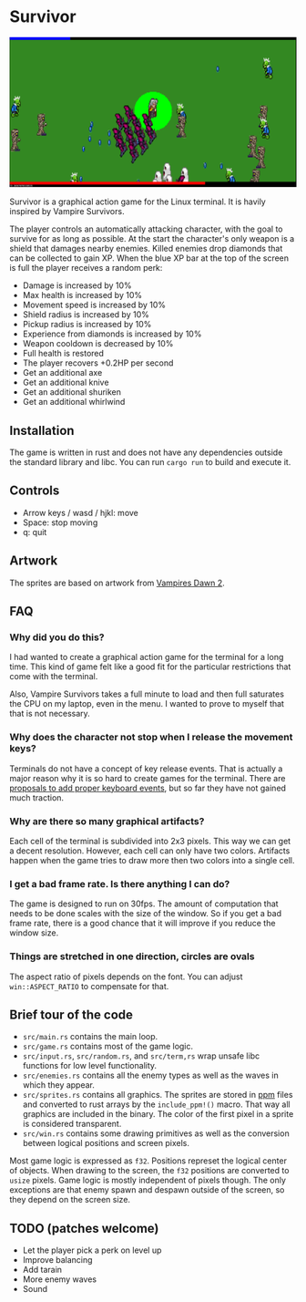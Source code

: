 # Survivor

![screenshot](./screenshot.png)

Survivor is a graphical action game for the Linux terminal. It is havily
inspired by Vampire Survivors.

The player controls an automatically attacking character, with the goal to
survive for as long as possible. At the start the character's only weapon is a
shield that damages nearby enemies. Killed enemies drop diamonds that can be
collected to gain XP. When the blue XP bar at the top of the screen is full the
player receives a random perk:

-	Damage is increased by 10%
-	Max health is increased by 10%
-	Movement speed is increased by 10%
-	Shield radius is increased by 10%
-	Pickup radius is increased by 10%
-	Experience from diamonds is increased by 10%
-	Weapon cooldown is decreased by 10%
-	Full health is restored
-	The player recovers +0.2HP per second
-	Get an additional axe
-	Get an additional knive
-	Get an additional shuriken
-	Get an additional whirlwind

## Installation

The game is written in rust and does not have any dependencies outside the
standard library and libc. You can run `cargo run` to build and execute it.

## Controls

-	Arrow keys / wasd / hjkl: move
-	Space: stop moving
-	q: quit

## Artwork

The sprites are based on artwork from [Vampires Dawn
2](https://www.vampiresdawn.org/).

## FAQ

### Why did you do this?

I had wanted to create a graphical action game for the terminal for a long
time. This kind of game felt like a good fit for the particular restrictions
that come with the terminal.

Also, Vampire Survivors takes a full minute to load and then full saturates the
CPU on my laptop, even in the menu. I wanted to prove to myself that that is
not necessary.

### Why does the character not stop when I release the movement keys?

Terminals do not have a concept of key release events. That is actually a major
reason why it is so hard to create games for the terminal. There are [proposals
to add proper keyboard events](https://sw.kovidgoyal.net/kitty/keyboard-protocol/),
but so far they have not gained much traction.

### Why are there so many graphical artifacts?

Each cell of the terminal is subdivided into 2x3 pixels. This way we can get a
decent resolution. However, each cell can only have two colors. Artifacts
happen when the game tries to draw more then two colors into a single cell.

### I get a bad frame rate. Is there anything I can do?

The game is designed to run on 30fps. The amount of computation that needs to
be done scales with the size of the window. So if you get a bad frame rate,
there is a good chance that it will improve if you reduce the window size.

### Things are stretched in one direction, circles are ovals

The aspect ratio of pixels depends on the font. You can adjust
`win::ASPECT_RATIO` to compensate for that.

## Brief tour of the code

-	`src/main.rs` contains the main loop.
-	`src/game.rs` contains most of the game logic.
-	`src/input.rs`, `src/random.rs`, and `src/term,rs` wrap unsafe libc functions
	for low level functionality.
-	`src/enemies.rs`  contains all the enemy types as well as the waves in which
	they appear.
-	`src/sprites.rs` contains all graphics. The sprites are stored in
	[ppm](https://en.wikipedia.org/wiki/Netpbm_format) files and converted to
	rust arrays by the `include_ppm!()` macro. That way all graphics are included
	in the binary. The color of the first pixel in a sprite is considered
	transparent.
-	`src/win.rs` contains some drawing primitives as well as the conversion
	between logical positions and screen pixels.

Most game logic is expressed as `f32`. Positions represet the logical center of
objects. When drawing to the screen, the `f32` positions are converted to
`usize` pixels. Game logic is mostly independent of pixels though. The only
exceptions are that enemy spawn and despawn outside of the screen, so they
depend on the screen size.

## TODO (patches welcome)

-	Let the player pick a perk on level up
-	Improve balancing
-	Add tarain
-	More enemy waves
-	Sound
